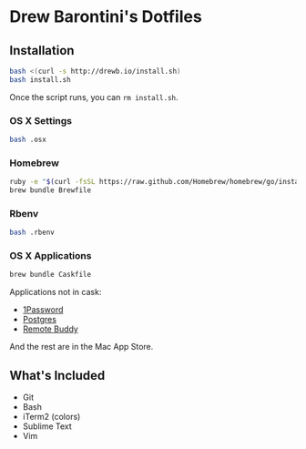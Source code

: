 Drew Barontini's Dotfiles
=========================

Installation
------------

```bash
bash <(curl -s http://drewb.io/install.sh)
bash install.sh
```

Once the script runs, you can `rm install.sh`.

### OS X Settings

```bash
bash .osx
```

### Homebrew

```bash
ruby -e "$(curl -fsSL https://raw.github.com/Homebrew/homebrew/go/install)"
brew bundle Brewfile
```

### Rbenv

```bash
bash .rbenv
```

### OS X Applications

```bash
brew bundle Caskfile
```

Applications not in cask:

- [1Password](https://agilebits.com/onepassword/mac)
- [Postgres](http://postgresapp.com/)
- [Remote Buddy](http://www.iospirit.com/products/remotebuddy/)

And the rest are in the Mac App Store.

What's Included
---------------

- Git
- Bash
- iTerm2 (colors)
- Sublime Text
- Vim

